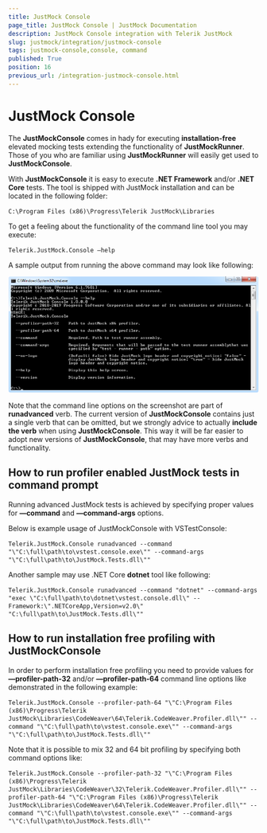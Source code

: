 ```yaml
---
title: JustMock Console
page_title: JustMock Console | JustMock Documentation
description: JustMock Console integration with Telerik JustMock
slug: justmock/integration/justmock-console
tags: justmock-console,console, command
published: True
position: 16
previous_url: /integration-justmock-console.html
---
```


# JustMock Console

The **JustMockConsole** comes in hady for executing **installation-free** elevated mocking tests extending the functionality of **JustMockRunner**. Those of you who are familiar using **JustMockRunner** will easily get used to **JustMockConsole**.

With **JustMockConsole** it is easy to execute **.NET Framework** and/or **.NET Core** tests. The tool is shipped with JustMock installation and can be located in the following folder:

    C:\Program Files (x86)\Progress\Telerik JustMock\Libraries

To get a feeling about the functionality of the command line tool you may execute:

    Telerik.JustMock.Console –help

A sample output from running the above command may look like following:

![Telerik.JustMock.Console Help](images/JustMockConsoleHelp.png)


Note that the command line options on the screenshot are part of **runadvanced** verb. The current version of **JustMockConsole** contains just a single verb that can be omitted, but we strongly advice to actually **include the verb** when using **JustMockConsole**. This way it will be far easier to adopt new versions of **JustMockConsole**, that may have more verbs and functionality.

##  How to run profiler enabled JustMock tests in command prompt

Running advanced JustMock tests is achieved by specifying proper values for **—command** and **—command-args** options. 

Below is example usage of JustMockConsole with VSTestConsole:

    Telerik.JustMock.Console runadvanced --command "\"C:\full\path\to\vstest.console.exe\"" --command-args "\"C:\full\path\to\JustMock.Tests.dll\"" 

Another sample may use .NET Core **dotnet** tool like following:

    Telerik.JustMock.Console runadvanced --command "dotnet" --command-args "exec \"C:\full\path\to\dotnet\vstest.console.dll\" --Framework:\".NETCoreApp,Version=v2.0\" "C:\full\path\to\JustMock.Tests.dll\""


##  How to run installation free profiling with JustMockConsole

In order to perform installation free profiling you need to provide values for **—profiler-path-32**  and/or **—profiler-path-64** command line options like demonstrated in the following example:

    Telerik.JustMock.Console --profiler-path-64 "\"C:\Program Files (x86)\Progress\Telerik JustMock\Libraries\CodeWeaver\64\Telerik.CodeWeaver.Profiler.dll\"" --command "\"C:\full\path\to\vstest.console.exe\"" --command-args "\"C:\full\path\to\JustMock.Tests.dll\""

Note that it is possible to mix 32 and 64 bit profiling by specifying both command options like:

    Telerik.JustMock.Console --profiler-path-32 "\"C:\Program Files (x86)\Progress\Telerik JustMock\Libraries\CodeWeaver\32\Telerik.CodeWeaver.Profiler.dll\"" --profiler-path-64 "\"C:\Program Files (x86)\Progress\Telerik JustMock\Libraries\CodeWeaver\64\Telerik.CodeWeaver.Profiler.dll\"" --command "\"C:\full\path\to\vstest.console.exe\"" --command-args "\"C:\full\path\to\JustMock.Tests.dll\""
